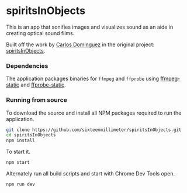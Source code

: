 # spiritsInObjects

This is an app that sonifies images and visualizes sound as an aide in creating optical sound films.

Built off the work by [Carlos Dominguez](https://github.com/carlosdominguez) in the original project: [spiritsInObjects](https://github.com/carlosdominguez/spiritsInObjects).


### Dependencies

The application packages binaries for `ffmpeg` and `ffprobe` using [ffmpeg-static](https://www.npmjs.com/package/ffmpeg-static) and [ffprobe-static](https://www.npmjs.com/package/ffprobe-static).


### Running from source

To download the source and install all NPM packages required to run the application.

```bash
git clone https://github.com/sixteenmillimeter/spiritsInObjects.git
cd spiritsInObjects
npm install
```

To start it.

```bash
npm start
```

Alternately run all build scripts and start with Chrome Dev Tools open.

```bash
npm run dev
```